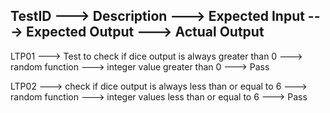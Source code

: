 

 ## TestID    --->         Description                           --->    Expected Input    --->       Expected Output                ---> Actual Output 


LTP01 --->  Test to check if dice output is always greater than 0 --->  random function  --->  integer value greater than 0           ---> Pass 


LTP02 ---> check if dice output is always less than or equal to 6 --->  random function  --->  integer values less than or equal to 6 ---> Pass 

